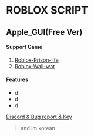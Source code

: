 # ROBLOX SCRIPT
## Apple_GUI(Free Ver)

#### Support Game

1. [Roblox-Prison-life](https://www.roblox.com/games/155615604/Prison-Life-Cars-fixed)
2. [Roblox-Wall-war](https://www.roblox.com/games/4646484273/unnamed)

#### Features
+ d
+ d
+ d

[Discord & Bug report & Key](https://discord.gg/SyWtE43q27)
>and im korean
